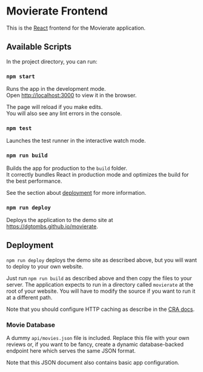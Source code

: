 # Movierate Frontend

This is the [React](https://reactjs.org/) frontend for the Movierate application.

## Available Scripts

In the project directory, you can run:

### `npm start`

Runs the app in the development mode.\
Open [http://localhost:3000](http://localhost:3000) to view it in the browser.

The page will reload if you make edits.\
You will also see any lint errors in the console.

### `npm test`

Launches the test runner in the interactive watch mode.

### `npm run build`

Builds the app for production to the `build` folder.\
It correctly bundles React in production mode and optimizes the build for the best performance.

See the section about [deployment](https://facebook.github.io/create-react-app/docs/deployment) for more information.

### `npm run deploy`

Deploys the application to the demo site at https://dgtombs.github.io/movierate.

## Deployment

`npm run deploy` deploys the demo site as described above, but you will want to deploy to your own website.

Just run `npm run build` as described above and then copy the files to your server.
The application expects to run in a directory called `movierate` at the root of your
website.
You will have to modify the source if you want to run it at a different path.

Note that you should configure HTTP caching as describe in the [CRA docs](https://create-react-app.dev/docs/production-build/).

### Movie Database

A dummy `api/movies.json` file is included.
Replace this file with your own reviews or, if you want to be fancy, create a dynamic
database-backed endpoint here which serves the same JSON format.

Note that this JSON document also contains basic app configuration.
